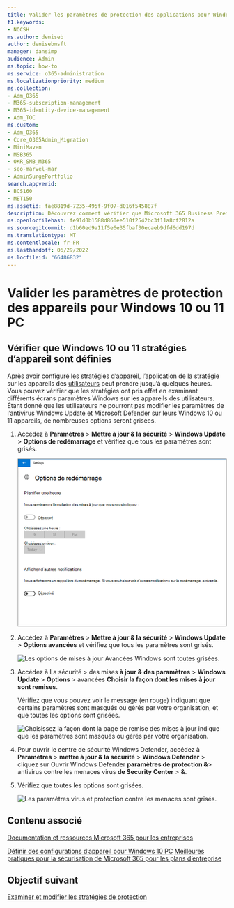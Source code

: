 ```yaml
---
title: Valider les paramètres de protection des applications pour Windows 10 PC
f1.keywords:
- NOCSH
ms.author: deniseb
author: denisebmsft
manager: dansimp
audience: Admin
ms.topic: how-to
ms.service: o365-administration
ms.localizationpriority: medium
ms.collection:
- Adm_O365
- M365-subscription-management
- M365-identity-device-management
- Adm_TOC
ms.custom:
- Adm_O365
- Core_O365Admin_Migration
- MiniMaven
- MSB365
- OKR_SMB_M365
- seo-marvel-mar
- AdminSurgePortfolio
search.appverid:
- BCS160
- MET150
ms.assetid: fae8819d-7235-495f-9f07-d016f545887f
description: Découvrez comment vérifier que Microsoft 365 Business Premium paramètres de protection des applications ont pris effet sur les appareils Windows 10 de vos utilisateurs.
ms.openlocfilehash: fe91d0b1588d860ee510f2542bc3f11a8cf2812a
ms.sourcegitcommit: d1b60ed9a11f5e6e35fbaf30ecaeb9dfd6dd197d
ms.translationtype: MT
ms.contentlocale: fr-FR
ms.lasthandoff: 06/29/2022
ms.locfileid: "66486832"
---
```

# <a name="validate-device-protection-settings-for-windows-10-or-11-pcs"></a>Valider les paramètres de protection des appareils pour Windows 10 ou 11 PC

## <a name="verify-that-windows-10-or-11-device-policies-are-set"></a>Vérifier que Windows 10 ou 11 stratégies d’appareil sont définies

Après avoir configuré les stratégies d’appareil, l’application de la stratégie sur les appareils des [utilisateurs](../business-premium/m365bp-protection-settings-for-windows-10-devices.md) peut prendre jusqu’à quelques heures. Vous pouvez vérifier que les stratégies ont pris effet en examinant différents écrans paramètres Windows sur les appareils des utilisateurs. Étant donné que les utilisateurs ne pourront pas modifier les paramètres de l’antivirus Windows Update et Microsoft Defender sur leurs Windows 10 ou 11 appareils, de nombreuses options seront grisées.
  
1. Accédez à **Paramètres** \> **Mettre à jour &amp; la sécurité** \> **Windows Update** \> **Options de redémarrage** et vérifiez que tous les paramètres sont grisés.

    ![Toutes les options de redémarrage sont grisées.](../business-premium/media/31308da9-18b0-47c5-bbf6-d5fa6747c376.png)
  
2. Accédez à **Paramètres** \> **Mettre à jour &amp; la sécurité** \> **Windows Update** \> **Options avancées** et vérifiez que tous les paramètres sont grisés.

    ![Les options de mises à jour Avancées Windows sont toutes grisées.](../business-premium/media/049cf281-d503-4be9-898b-c0a3286c7fc2.png)
  
3. Accédez à La sécurité \> des mises **à jour &amp;** **des paramètres** \> **Windows Update** \> **Options** \> avancées **Choisir la façon dont les mises à jour sont remises**.

    Vérifiez que vous pouvez voir le message (en rouge) indiquant que certains paramètres sont masqués ou gérés par votre organisation, et que toutes les options sont grisées.

    ![Choisissez la façon dont la page de remise des mises à jour indique que les paramètres sont masqués ou gérés par votre organisation.](../business-premium/media/6b3e37c5-da41-4afd-9983-b4f406216b59.png)
  
4. Pour ouvrir le centre de sécurité Windows Defender, accédez à **Paramètres** \> **mettre à jour &amp; la sécurité** \> **Windows Defender** \> cliquez sur Ouvrir Windows Defender **paramètres de protection &amp;**\> antivirus contre les menaces virus **de Security Center** \> **&amp;**.

5. Vérifiez que toutes les options sont grisées.

    ![Les paramètres virus et protection contre les menaces sont grisés.](../business-premium/media/9ca68d40-a5d9-49d7-92a4-c581688b5926.png)
  
## <a name="related-content"></a>Contenu associé

[Documentation et ressources Microsoft 365 pour les entreprises](/admin)

[Définir des configurations d’appareil pour Windows 10 PC](../business-premium/m365bp-protection-settings-for-windows-10-devices.md)
[Meilleures pratiques pour la sécurisation de Microsoft 365 pour les plans d’entreprise](../admin/security-and-compliance/secure-your-business-data.md)

## <a name="next-objective"></a>Objectif suivant

[Examiner et modifier les stratégies de protection](m365bp-view-edit-create-mdb-policies.md)
